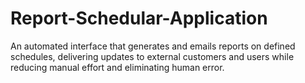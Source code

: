# Report-Schedular-Application
An automated interface that  generates and emails reports on defined schedules, delivering  updates to external customers and users while reducing manual effort  and eliminating human error.
